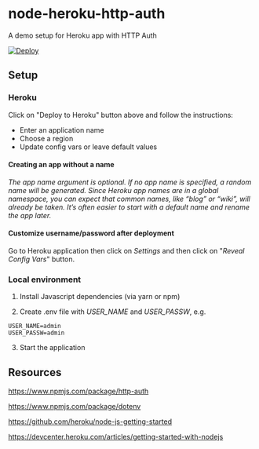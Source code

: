 # node-heroku-http-auth
A demo setup for Heroku app with HTTP Auth

[![Deploy](https://www.herokucdn.com/deploy/button.svg)](https://heroku.com/deploy)

## Setup

### Heroku

Click on "Deploy to Heroku" button above and follow the instructions:
* Enter an application name
* Choose a region
* Update config vars or leave default values

#### Creating an app without a name

*The app name argument is optional. If no app name is specified, a random name will be generated.
Since Heroku app names are in a global namespace, you can expect that common names, like “blog” or “wiki”, will already be taken. It’s often easier to start with a default name and rename the app later.*

#### Customize username/password after deployment

Go to Heroku application then click on *Settings* and then click on "*Reveal Config Vars*" button.

### Local environment

1) Install Javascript dependencies (via yarn or npm)

2) Create .env file with *USER_NAME* and *USER_PASSW*, e.g.
```
USER_NAME=admin
USER_PASSW=admin
```

3) Start the application

## Resources

https://www.npmjs.com/package/http-auth

https://www.npmjs.com/package/dotenv

https://github.com/heroku/node-js-getting-started

https://devcenter.heroku.com/articles/getting-started-with-nodejs
